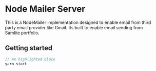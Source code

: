 # Node Mailer Server

This is a NodeMailer implementation designed to enable email from third party email provider like Gmail.
Its built to enable email sending from Samlite portfolio.

## Getting started

```javascript
// An highlighted block
yarn start
```
